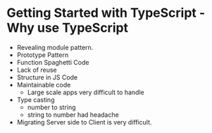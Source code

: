 # Getting Started with TypeScript - Why use TypeScript

- Revealing module pattern.
- Prototype Pattern
- Function Spaghetti Code
- Lack of reuse
- Structure in JS Code
- Maintainable code
    - Large scale apps very difficult to handle
- Type casting
    - number to string
    - string to number had headache
- Migrating Server side to Client is very difficult.
